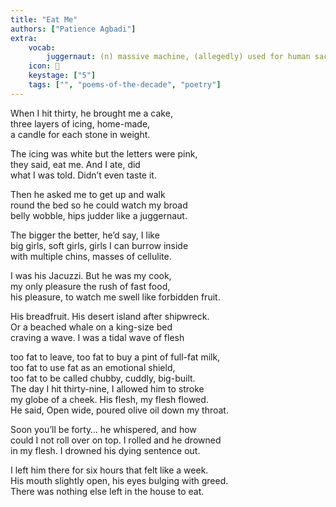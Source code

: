 ```yaml
---
title: "Eat Me"
authors: ["Patience Agbadi"]
extra:
    vocab:
        juggernaut: (n) massive machine, (allegedly) used for human sacrifices
    icon: 🎂
    keystage: ["5"]
    tags: ["", "poems-of-the-decade", "poetry"]
---
```

When I hit thirty, he brought me a cake,  
three layers of icing, home-made,  
a candle for each stone in weight.  
  
The icing was white but the letters were pink,  
they said, eat me. And I ate, did  
what I was told. Didn’t even taste it.  
  
Then he asked me to get up and walk  
round the bed so he could watch my broad  
belly wobble, hips judder like a juggernaut.  
  
The bigger the better, he’d say, I like  
big girls, soft girls, girls I can burrow inside  
with multiple chins, masses of cellulite.  
  
I was his Jacuzzi. But he was my cook,  
my only pleasure the rush of fast food,  
his pleasure, to watch me swell like forbidden fruit.  
  
His breadfruit. His desert island after shipwreck.  
Or a beached whale on a king-size bed  
craving a wave. I was a tidal wave of flesh  
  
too fat to leave, too fat to buy a pint of full-fat milk,  
too fat to use fat as an emotional shield,  
too fat to be called chubby, cuddly, big-built.  
The day I hit thirty-nine, I allowed him to stroke  
my globe of a cheek. His flesh, my flesh flowed.  
He said, Open wide, poured olive oil down my throat.  
  
Soon you’ll be forty… he whispered, and how  
could I not roll over on top. I rolled and he drowned  
in my flesh. I drowned his dying sentence out.  
  
I left him there for six hours that felt like a week.  
His mouth slightly open, his eyes bulging with greed.  
There was nothing else left in the house to eat.
